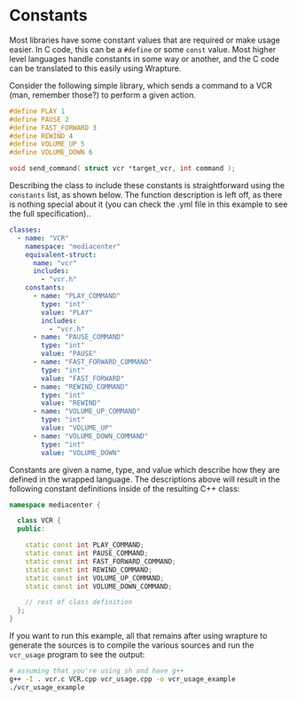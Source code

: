 # Constants

Most libraries have some constant values that are required or make usage easier.
In C code, this can be a `#define` or some `const` value. Most higher level
languages handle constants in some way or another, and the C code can be
translated to this easily using Wrapture.

Consider the following simple library, which sends a command to a VCR (man,
remember those?) to perform a given action.

```c
#define PLAY 1
#define PAUSE 2
#define FAST_FORWARD 3
#define REWIND 4
#define VOLUME_UP 5
#define VOLUME_DOWN 6

void send_command( struct vcr *target_vcr, int command );
```

Describing the class to include these constants is straightforward using the
`constants` list, as shown below. The function description is left off, as there
is nothing special about it (you can check the .yml file in this example to see
the full specification)..

```yaml
classes:
  - name: "VCR"
    namespace: "mediacenter"
    equivalent-struct:
      name: "vcr"
      includes:
        - "vcr.h"
    constants:
      - name: "PLAY_COMMAND"
        type: "int"
        value: "PLAY"
        includes:
          - "vcr.h"
      - name: "PAUSE_COMMAND"
        type: "int"
        value: "PAUSE"
      - name: "FAST_FORWARD_COMMAND"
        type: "int"
        value: "FAST_FORWARD"
      - name: "REWIND_COMMAND"
        type: "int"
        value: "REWIND"
      - name: "VOLUME_UP_COMMAND"
        type: "int"
        value: "VOLUME_UP"
      - name: "VOLUME_DOWN_COMMAND"
        type: "int"
        value: "VOLUME_DOWN"
```

Constants are given a name, type, and value which describe how they are defined
in the wrapped language. The descriptions above will result in the following
constant definitions inside of the resulting C++ class:

```cpp
namespace mediacenter {

  class VCR {
  public:

    static const int PLAY_COMMAND;
    static const int PAUSE_COMMAND;
    static const int FAST_FORWARD_COMMAND;
    static const int REWIND_COMMAND;
    static const int VOLUME_UP_COMMAND;
    static const int VOLUME_DOWN_COMMAND;

    // rest of class definition
  };
}
```

If you want to run this example, all that remains after using wrapture to
generate the sources is to compile the various sources and run the `vcr_usage`
program to see the output:

```sh
# assuming that you're using sh and have g++
g++ -I . vcr.c VCR.cpp vcr_usage.cpp -o vcr_usage_example
./vcr_usage_example
```
